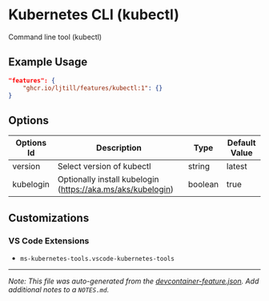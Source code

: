 
# Kubernetes CLI (kubectl)

Command line tool (kubectl)

## Example Usage

```json
"features": {
    "ghcr.io/ljtill/features/kubectl:1": {}
}
```

## Options

| Options Id | Description | Type | Default Value |
|-----|-----|-----|-----|
| version | Select version of kubectl | string | latest |
| kubelogin | Optionally install kubelogin (https://aka.ms/aks/kubelogin) | boolean | true |

## Customizations

### VS Code Extensions

- `ms-kubernetes-tools.vscode-kubernetes-tools`



---

_Note: This file was auto-generated from the [devcontainer-feature.json](https://github.com/ljtill/features/blob/main/src/kubectl/devcontainer-feature.json).  Add additional notes to a `NOTES.md`._
